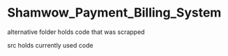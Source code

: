 # Shamwow_Payment_Billing_System



alternative folder holds code that was scrapped


src holds currently used code
